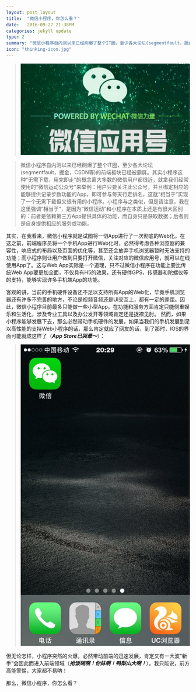 ```yaml
---
layout: post_layout
title:  "微信小程序，你怎么看？"
date:   2016-09-27 21:38PM
categories: jekyll update
type: 2
summary: "微信小程序自内测以来已经刷爆了整个IT圈，至少各大论坛(segmentfault，掘金，CSDN等)的前端板块已经被霸屏。"
icon: "thinking-icon.jpg"
---
```

> ![](/../img/wexinapp/wexinapp.png)

>微信小程序自内测以来已经刷爆了整个IT圈，至少各大论坛(segmentfault，掘金，CSDN等)的前端板块已经被霸屏。其实小程序这种“无需下载，用完即走”的概念离大多数的微信用户都很近，就拿我们经常使用的“微信运动公众号”来举例：用户只要关注此公众号，并且绑定相应的能够提供记录步数功能的App，即可参与每天行走排名，这就“相当于”实现了一个无需下载但又很有用的小程序。小程序与之类似，但是请注意，我在这里强调“相当于”，是因为“微信运动”和小程序在本质上还是有很大区别的：前者是依赖第三方App提供具体的功能，而自身只是获取数据；后者则是自身提供相应的服务或功能。


其实，在我看来，微信小程序就是试图将一切App进行了一次彻底的Web化。在这之前，前端程序员将一个手机App进行Web化时，必然得考虑各种浏览器的兼容性，响应式的布局以及页面的优化等，甚至还会放弃手机浏览器暂时无法支持的功能；而小程序则让用户做到只要打开微信，关注对应的微信应用号，就可以在线使用App了。这与Web App实际是一个道理，只不过微信小程序在功能上要比传统Web App要更加全面，不仅具有H5的效果，还有硬件GPS，传感器和陀螺仪等的支持，能够实现许多手机端App的功能。

客观的讲，当前的手机硬件设备还不足以支持所有App的Web化，毕竟手机浏览器还有许多不完善的地方，不论是视频音频还是UI交互上，都有一定的差距。因此，微信小程序目前最多只能做一些小型App，在功能和服务方面肯定只能侧重娱乐和生活化，涉及专业工具以及办公发开等领域肯定还是捉襟见肘。
然而，如果小程序能够发展下去，那么必然带动手机硬件的发展，如果当我们的手机发展到足以高性能的支持Web小程序的话，那么肯定就应了网友的话，到了那时，IOS的界面可能就成这样了（***App Store已哭晕～***）：

> ![](/../img/wexinapp/iphone.png)

但无论怎样，小程序突然的火爆，必然带动前端的迅速发展，肯定又有一大波“新手”会因此而进入前端领域（***抢饭碗啊！你妹啊！鸭梨山大啊！***）。我只能说，前方高能警惕，大家都不易呐！

那么，微信小程序，你怎么看？

